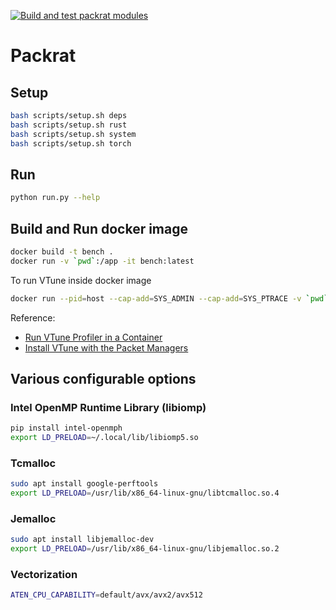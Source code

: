 [![Build and test packrat modules](https://github.com/msr-fiddle/naf/actions/workflows/python.yml/badge.svg)](https://github.com/msr-fiddle/naf/actions/workflows/python.yml)

# Packrat
## Setup
```bash
bash scripts/setup.sh deps
bash scripts/setup.sh rust
bash scripts/setup.sh system
bash scripts/setup.sh torch
```

## Run
```bash
python run.py --help
```

## Build and Run docker image
```bash
docker build -t bench .
docker run -v `pwd`:/app -it bench:latest
```

To run VTune inside docker image

```bash
docker run --pid=host --cap-add=SYS_ADMIN --cap-add=SYS_PTRACE -v `pwd`:/app -it bench:latest
```

Reference: 
- [Run VTune Profiler in a Container](https://www.intel.com/content/www/us/en/develop/documentation/vtune-help/top/launch/containerization-support/run-from-container.html)
- [Install VTune with the Packet Managers](https://www.intel.com/content/www/us/en/develop/documentation/vtune-install-guide/top/linux/package-managers.html)

## Various configurable options

### Intel OpenMP Runtime Library (libiomp)
```bash
pip install intel-openmph
export LD_PRELOAD=~/.local/lib/libiomp5.so
```

### Tcmalloc
```bash
sudo apt install google-perftools
export LD_PRELOAD=/usr/lib/x86_64-linux-gnu/libtcmalloc.so.4
```

### Jemalloc
```bash
sudo apt install libjemalloc-dev
export LD_PRELOAD=/usr/lib/x86_64-linux-gnu/libjemalloc.so.2
```

### Vectorization
```bash
ATEN_CPU_CAPABILITY=default/avx/avx2/avx512
```
